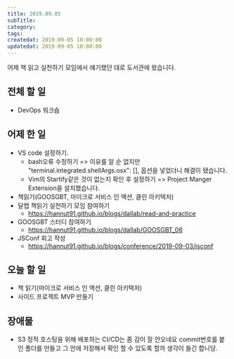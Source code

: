 ```yaml
---
title: 2019.09.05
subTitle: 
category: 
tags: 
createdat: 2019-09-05 10:00:00
updatedat: 2019-09-05 10:00:00
---
```


어제 책 읽고 실천하기 모임에서 얘기했던 대로 도서관에 왔습니다.

## 전체 할 일

* DevOps 워크숍

## 어제 한 일

* VS code 설정하기. 
  * bash오류 수정하기 => 이유를 알 순 없지만
    "terminal.integrated.shellArgs.osx": [], 옵션을 넣었더니 해결이 됐습니다.
  * Vim의 Startify같은 것이 없는지 확인 후 설정하기 => Project Manger
    Extension을 설치했습니다.
* 책읽기(GOOSGBT, 마이크로 서비스 인 액션, 클린 아키텍처)
* 달랩 책읽기 실천하기 모임 참여하기
  * <https://hannut91.github.io/blogs/dallab/read-and-practice>
* GOOSGBT 스터디 참여하기
  * <https://hannut91.github.io/blogs/dallab/GOOSGBT_06>
* JSConf 회고 작성
  * <https://hannut91.github.io/blogs/conference/2019-09-03/jsconf>

## 오늘 할 일

* 첵 읽기(마이크로 서비스 인 액션, 클린 아키텍처)
* 사이드 프로젝트 MVP 만들기

## 장애물

* S3 정적 호스팅을 위해 배포하는 CI/CD는 좀 감이 잘 안오네요 commit번호를 붙인
  폴더를 만들고 그 안에 저장해서 확인 할 수 있도록 할까 생각이 들긴 합니당.
